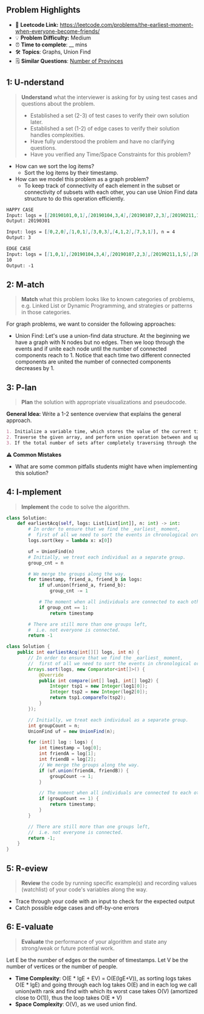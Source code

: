 ## Problem Highlights

* 🔗 **Leetcode Link:** <https://leetcode.com/problems/the-earliest-moment-when-everyone-become-friends/>
* 💡 **Problem Difficulty:** Medium
* ⏰ **Time to complete**: __ mins
* 🛠️ **Topics**: Graphs, Union Find
* 🗒️ **Similar Questions**: [Number of Provinces](https://leetcode.com/problems/number-of-provinces/)
    
## 1: U-nderstand
 
> **Understand** what the interviewer is asking for by using test cases and questions about the problem.
> 
> - Established a set (2-3) of test cases to verify their own solution later.
> - Established a set (1-2) of edge cases to verify their solution handles complexities.
> - Have fully understood the problem and have no clarifying questions.
> - Have you verified any Time/Space Constraints for this problem?

- How can we sort the log items?
  - Sort the log items by their timestamp.
- How can we model this problem as a graph problem?
  - To keep track of connectivity of each element in the subset or connectivity of subsets with each other, you can use Union Find data structure to do this operation efficiently.
   
```markdown
HAPPY CASE
Input: logs = [[20190101,0,1],[20190104,3,4],[20190107,2,3],[20190211,1,5],[20190224,2,4],[20190301,0,3],[20190312,1,2],[20190322,4,5]], n = 6
Output: 20190301

Input: logs = [[0,2,0],[1,0,1],[3,0,3],[4,1,2],[7,3,1]], n = 4
Output: 3

EDGE CASE
Input: logs = [[1,0,1],[20190104,3,4],[20190107,2,3],[20190211,1,5],[20190224,2,4],[20190301,0,3],[20190312,1,2],[0,4,5]]
10
Output: -1
```   
    
## 2: M-atch

<!-- See https://docs.google.com/document/d/1hYT1hoOJ6pFIt8A5q-PIZmYP7pB4WqlzyUJgFx9x2mY/edit#heading=h.ya2de4n4zsds for list of algorithms based on question type-->

> **Match** what this problem looks like to known categories of problems, e.g. Linked List or Dynamic Programming, and strategies or patterns in those categories.

For graph problems, we want to consider the following approaches:

* Union Find: Let's use a union-find data structure. At the beginning we have a graph with N nodes but no edges. Then we loop through the events and if unite each node until the number of connected components reach to 1. Notice that each time two different connected components are united the number of connected components decreases by 1.


## 3: P-lan

> **Plan** the solution with appropriate visualizations and pseudocode.

**General Idea:** Write a 1-2 sentence overview that explains the general approach.

```markdown
1. Initialize a variable time, which stores the value of the current timestamp of the DSU.
2. Traverse the given array, and perform union operation between and update the current timestamp to time if belong to the different sets.
3. If the total number of sets after completely traversing through the array is 1, return the value of the variable time, else return -1.
```

**⚠️ Common Mistakes**

* What are some common pitfalls students might have when implementing this solution?

## 4: I-mplement

> **Implement** the code to solve the algorithm.

```python
class Solution:
    def earliestAcq(self, logs: List[List[int]], n: int) -> int:
        # In order to ensure that we find the _earliest_ moment,
        #  first of all we need to sort the events in chronological order.
        logs.sort(key = lambda x: x[0])

        uf = UnionFind(n)
        # Initially, we treat each individual as a separate group.
        group_cnt = n

        # We merge the groups along the way.
        for timestamp, friend_a, friend_b in logs:
            if uf.union(friend_a, friend_b):
                group_cnt -= 1

            # The moment when all individuals are connected to each other.
            if group_cnt == 1:
                return timestamp

        # There are still more than one groups left,
        #  i.e. not everyone is connected.
        return -1
```
```java
class Solution {
    public int earliestAcq(int[][] logs, int n) {
        // In order to ensure that we find the _earliest_ moment,
        //  first of all we need to sort the events in chronological order.
        Arrays.sort(logs, new Comparator<int[]>() {
            @Override
            public int compare(int[] log1, int[] log2) {
                Integer tsp1 = new Integer(log1[0]);
                Integer tsp2 = new Integer(log2[0]);
                return tsp1.compareTo(tsp2);
            }
        });

        // Initially, we treat each individual as a separate group.
        int groupCount = n;
        UnionFind uf = new UnionFind(n);

        for (int[] log : logs) {
            int timestamp = log[0];
            int friendA = log[1];
            int friendB = log[2];
            // We merge the groups along the way.
            if (uf.union(friendA, friendB)) {
                groupCount -= 1;
            }

            // The moment when all individuals are connected to each other.
            if (groupCount == 1) {
                return timestamp;
            }
        }

        // There are still more than one groups left,
        //  i.e. not everyone is connected.
        return -1;
    }
}
```
    
## 5: R-eview

> **Review** the code by running specific example(s) and recording values (watchlist) of your code's variables along the way.

- Trace through your code with an input to check for the expected output
- Catch possible edge cases and off-by-one errors

## 6: E-valuate

> **Evaluate** the performance of your algorithm and state any strong/weak or future potential work.

Let E be the number of edges or the number of timestamps.
Let V be the number of vertices or the number of people.

* **Time Complexity**: O(E * lgE + EV) = O(E(lgE+V)), as sorting logs takes O(E * lgE) and going through each log takes O(E) and in each log we call union(with rank and find with which its worst case takes O(V) (amortized close to O(1)), thus the loop takes O(E * V)
* **Space Complexity**: O(V), as we used union find.